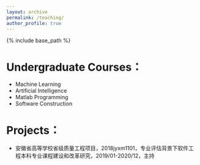 ```yaml
---
layout: archive
permalink: /teaching/
author_profile: true
---
```


{% include base_path %}

Undergraduate Courses：
======
* Machine Learning
* Artificial Intelligence
* Matlab Programming
* Software Construction

Projects：
======
* 安徽省高等学校省级质量工程项目，2018jyxm1101，专业评估背景下软件工程本科专业课程建设和改革研究，2019/01-2020/12，主持